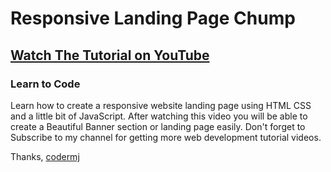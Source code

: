 # Responsive Landing Page Chump
## [Watch The Tutorial on YouTube](https://youtu.be/IMdCym7rjBg)
### Learn to Code

Learn how to create a responsive website landing page using HTML CSS and a little bit of JavaScript. After watching this video you will be able to create a Beautiful Banner section or landing page easily. Don't forget to Subscribe to my channel for getting more web development tutorial videos.

Thanks,
[codermj](https://www.youtube.com/c/codermj)
